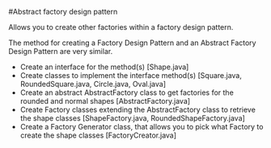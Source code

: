 #Abstract factory design pattern

Allows you to create other factories within a factory design pattern.

The method for creating a Factory Design Pattern and an Abstract Factory Design Pattern are very similar.

- Create an interface for the method(s) [Shape.java]
- Create classes to implement the interface method(s) [Square.java, RoundedSquare.java, Circle.java, Oval.java]
- Create an abstract AbstractFactory class to get factories for the rounded and normal shapes [AbstractFactory.java]
- Create Factory classes extending the AbstractFactory class to retrieve the shape classes [ShapeFactory.java, RoundedShapeFactory.java]
- Create a Factory Generator class, that allows you to pick what Factory to create the shape classes [FactoryCreator.java]